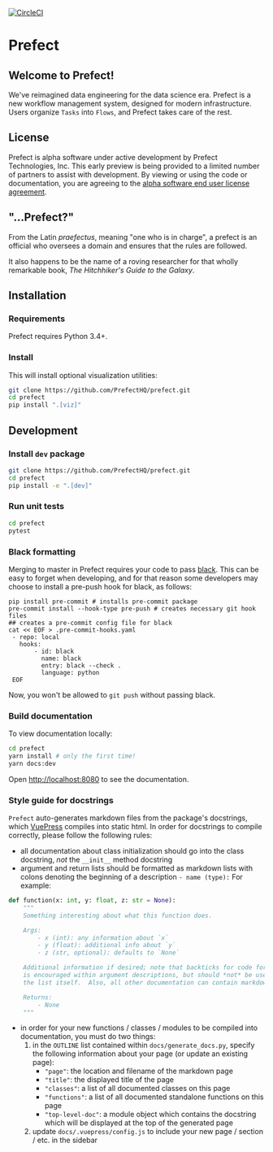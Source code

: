 [![CircleCI](https://circleci.com/gh/PrefectHQ/prefect/tree/master.svg?style=svg&circle-token=28689a55edc3c373486aaa5f11a1af3e5fc53344)](https://circleci.com/gh/PrefectHQ/prefect/tree/master)

# Prefect

## Welcome to Prefect!

We've reimagined data engineering for the data science era. Prefect is a new workflow management system, designed for modern infrastructure. Users organize `Tasks` into `Flows`, and Prefect takes care of the rest.

## License

Prefect is alpha software under active development by Prefect Technologies, Inc. This early preview is being provided to a limited number of partners to assist with development. By viewing or using the code or documentation, you are agreeing to the [alpha software end user license agreement](https://www.prefect.io/licenses/alpha-eula).

## "...Prefect?"

From the Latin _praefectus_, meaning "one who is in charge", a prefect is an official who oversees a domain and ensures that the rules are followed.

It also happens to be the name of a roving researcher for that wholly remarkable book, _The Hitchhiker's Guide to the Galaxy_.

## Installation

### Requirements

Prefect requires Python 3.4+.

### Install

This will install optional visualization utilities:
```bash
git clone https://github.com/PrefectHQ/prefect.git
cd prefect
pip install ".[viz]"
```

## Development

### Install `dev` package

```bash
git clone https://github.com/PrefectHQ/prefect.git
cd prefect
pip install -e ".[dev]"
```

### Run unit tests

```bash
cd prefect
pytest
```

### Black formatting

Merging to master in Prefect requires your code to pass [black](https://github.com/ambv/black). This can be easy to forget when developing, and for that reason some developers may choose to install a pre-push hook for black, as follows:
```
pip install pre-commit # installs pre-commit package
pre-commit install --hook-type pre-push # creates necessary git hook files
## creates a pre-commit config file for black
cat << EOF > .pre-commit-hooks.yaml
 - repo: local
   hooks:
       - id: black
         name: black
         entry: black --check .
         language: python
 EOF
```
Now, you won't be allowed to `git push` without passing black.


### Build documentation

To view documentation locally:

```bash
cd prefect
yarn install # only the first time!
yarn docs:dev
```

Open [http://localhost:8080](http://localhost:8080) to see the documentation.

### Style guide for docstrings

`Prefect` auto-generates markdown files from the package's docstrings, which [VuePress](https://vuepress.vuejs.org/) compiles into static html. In order for docstrings to compile correctly, please follow the following rules:

- all documentation about class initialization should go into the class docstring, _not_ the `__init__` method docstring
- argument and return lists should be formatted as markdown lists with colons denoting the beginning of a description `- name (type):` For example:

```python
def function(x: int, y: float, z: str = None):
    """
    Something interesting about what this function does.

    Args:
        - x (int): any information about `x`
        - y (float): additional info about `y`
        - z (str, optional): defaults to `None`

    Additional information if desired; note that backticks for code formatting
    is encouraged within argument descriptions, but should *not* be used in
    the list itself.  Also, all other documentation can contain markdown.

    Returns:
        - None
    """
```

- in order for your new functions / classes / modules to be compiled into documentation, you must do two things:
  1. in the `OUTLINE` list contained within `docs/generate_docs.py`, specify the following information about your page (or update an existing page):
     - `"page"`: the location and filename of the markdown page
     - `"title"`: the displayed title of the page
     - `"classes"`: a list of all documented classes on this page
     - `"functions"`: a list of all documented standalone functions on this page
     - `"top-level-doc"`: a module object which contains the docstring which will be displayed at the top of the generated page
  2. update `docs/.vuepress/config.js` to include your new page / section / etc. in the sidebar
